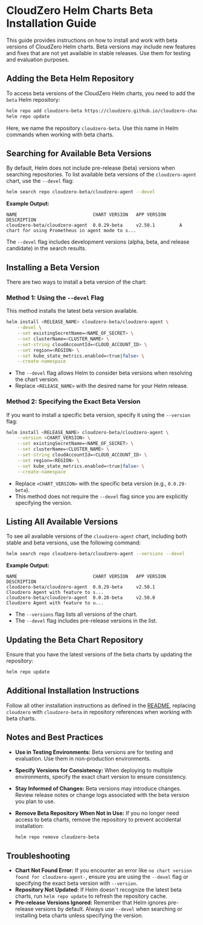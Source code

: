 # CloudZero Helm Charts Beta Installation Guide

This guide provides instructions on how to install and work with beta versions of CloudZero Helm charts. Beta versions may include new features and fixes that are not yet available in stable releases. Use them for testing and evaluation purposes.

## Adding the Beta Helm Repository

To access beta versions of the CloudZero Helm charts, you need to add the `beta` Helm repository:

```sh
helm repo add cloudzero-beta https://cloudzero.github.io/cloudzero-charts/beta
helm repo update
```

Here, we name the repository `cloudzero-beta`. Use this name in Helm commands when working with beta charts.

## Searching for Available Beta Versions

By default, Helm does not include pre-release (beta) versions when searching repositories. To list available beta versions of the `cloudzero-agent` chart, use the `--devel` flag:

```sh
helm search repo cloudzero-beta/cloudzero-agent --devel
```

**Example Output:**

```
NAME                            CHART VERSION   APP VERSION     DESCRIPTION                                       
cloudzero-beta/cloudzero-agent  0.0.29-beta     v2.50.1         A chart for using Prometheus in agent mode to s...
```

The `--devel` flag includes development versions (alpha, beta, and release candidate) in the search results.

## Installing a Beta Version

There are two ways to install a beta version of the chart:

### Method 1: Using the `--devel` Flag

This method installs the latest beta version available.

```sh
helm install <RELEASE_NAME> cloudzero-beta/cloudzero-agent \
    --devel \
    --set existingSecretName=<NAME_OF_SECRET> \
    --set clusterName=<CLUSTER_NAME> \
    --set-string cloudAccountId=<CLOUD_ACCOUNT_ID> \
    --set region=<REGION> \
    --set kube_state_metrics.enabled=<true|false> \
    --create-namespace
```

- The `--devel` flag allows Helm to consider beta versions when resolving the chart version.
- Replace `<RELEASE_NAME>` with the desired name for your Helm release.

### Method 2: Specifying the Exact Beta Version

If you want to install a specific beta version, specify it using the `--version` flag:

```sh
helm install <RELEASE_NAME> cloudzero-beta/cloudzero-agent \
    --version <CHART_VERSION> \
    --set existingSecretName=<NAME_OF_SECRET> \
    --set clusterName=<CLUSTER_NAME> \
    --set-string cloudAccountId=<CLOUD_ACCOUNT_ID> \
    --set region=<REGION> \
    --set kube_state_metrics.enabled=<true|false> \
    --create-namespace
```

- Replace `<CHART_VERSION>` with the specific beta version (e.g., `0.0.29-beta`).
- This method does not require the `--devel` flag since you are explicitly specifying the version.

## Listing All Available Versions

To see all available versions of the `cloudzero-agent` chart, including both stable and beta versions, use the following command:

```sh
helm search repo cloudzero-beta/cloudzero-agent --versions --devel
```

**Example Output:**

```
NAME                            CHART VERSION   APP VERSION     DESCRIPTION                                       
cloudzero-beta/cloudzero-agent  0.0.29-beta     v2.50.1         Cloudzero Agent with feature to s...
cloudzero-beta/cloudzero-agent  0.0.28-beta     v2.50.0         Cloudzero Agent with feature to u...
```

- The `--versions` flag lists all versions of the chart.
- The `--devel` flag includes pre-release versions in the list.

## Updating the Beta Chart Repository

Ensure that you have the latest versions of the beta charts by updating the repository:

```sh
helm repo update
```

## Additional Installation Instructions

Follow all other installation instructions as defined in the [README](./README.md), replacing `cloudzero` with `cloudzero-beta` in repository references when working with beta charts.

## Notes and Best Practices

- **Use in Testing Environments:** Beta versions are for testing and evaluation. Use them in non-production environments.
- **Specify Versions for Consistency:** When deploying to multiple environments, specify the exact chart version to ensure consistency.
- **Stay Informed of Changes:** Beta versions may introduce changes. Review release notes or change logs associated with the beta version you plan to use.
- **Remove Beta Repository When Not in Use:** If you no longer need access to beta charts, remove the repository to prevent accidental installation:

  ```sh
  helm repo remove cloudzero-beta
  ```

## Troubleshooting

- **Chart Not Found Error:** If you encounter an error like `no chart version found for cloudzero-agent-`, ensure you are using the `--devel` flag or specifying the exact beta version with `--version`.
- **Repository Not Updated:** If Helm doesn't recognize the latest beta charts, run `helm repo update` to refresh the repository cache.
- **Pre-release Versions Ignored:** Remember that Helm ignores pre-release versions by default. Always use `--devel` when searching or installing beta charts unless specifying the version.
